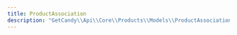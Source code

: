 ```yaml
---
title: ProductAssociation
description: "GetCandy\\Api\\Core\\Products\\Models\\ProductAssociation"
---
```


